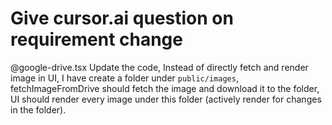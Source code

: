 # Give cursor.ai question on requirement change
@google-drive.tsx Update the code, Instead of directly fetch and render image in UI, I have create a folder under `public/images`, fetchImageFromDrive should fetch the image and download it to the folder, UI should render every image under this folder (actively render for changes in the folder). 

